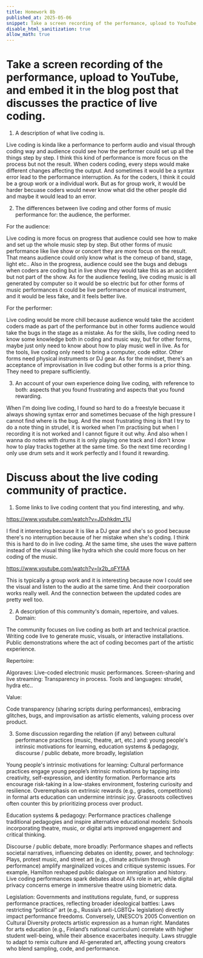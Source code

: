 ```yaml
---
title: Homework 8b
published_at: 2025-05-06
snippet: Take a screen recording of the performance, upload to YouTube, and embed it in the blog post that discusses the practice of live coding. And discuss about the live coding community of practice.
disable_html_sanitization: true
allow_math: true
---
```


# Take a screen recording of the performance, upload to YouTube, and embed it in the blog post that discusses the practice of live coding.

1. A description of what live coding is.

Live coding is kinda like a performance to perform audio and visual through coding way and audience could see how the performer could set up all the things step by step. I think this kind of performance is more focus on the process but not the result. When coders coding, every steps would make different changes affecting the output. And sometimes it would be a syntax error lead to the performance interruption. As for the coders, I think it could be a group work or a individual work. But as for group work, it would be harder becuase coders would never know what did the other people did and maybe it would lead to an error.

2. The differences between live coding and other forms of music performance for:
   the audience, the performer.

For the audience:

Live coding is more focus on progress that audience could see how to make and set up the whole music step by step. But other forms of music performance like live show or concert they are more focus on the result. That means audience could only know what is the comeup of band, stage, light etc.. Also in the progress, audience could see the bugs and debugs when coders are coding but in live show they would take this as an accident but not part of the show. As for the audience feeling, live coding music is all generated by computer so it would be so electric but for other forms of music performances it could be live performance of musical instrument, and it would be less fake, and it feels better live.

For the performer:

Live coding would be more chill because audience would take the accident coders made as part of the performance but in other forms audience would take the bugs in the stage as a mistake. As for the skills, live coding need to know some knowledge both in coding and music way, but for other forms, maybe just only need to know about how to play music well in live. As for the tools, live coding only need to bring a computer, code editor. Other forms need physical instruments or DJ gear. As for the mindset, there's an acceptance of improvisation in live coding but other forms is a prior thing. They need to prepare sufficiently.

3. An account of your own experience doing live coding, with reference to both:
   aspects that you found frustrating and aspects that you found rewarding.

When I'm doing live coding, I found so hard to do a freestyle becuase it always showing syntax error and sometimes becuase of the high pressure I cannot find where is the bug. And the most frustrating thing is that I try to do a note thing in strudel, it is worked when I'm practising but when I recording it is not worked and I cannot figure it out why. And also when I wanna do notes with drums it is only playing one track and I don't know how to play tracks together at the same time. So the next time recording I only use drum sets and it work perfectly and I found it rewarding.

# Discuss about the live coding community of practice.

1. Some links to live coding content that you find interesting, and why.

https://www.youtube.com/watch?v=JDxhkdm_t1U

I find it interesting because it is like a DJ gear and she's so good because there's no interruption because of her mistake when she's coding. I think this is hard to do in live coding. At the same time, she uses the wave pattern instead of the visual thing like hydra which she could more focus on her coding of the music.

https://www.youtube.com/watch?v=Ix2b_qFYfAA

This is typically a group work and it is interesting because now I could see the visual and listen to the audio at the same time. And their coorporation works really well. And the connection between the updated codes are pretty well too.

2. A description of this community's domain, repertoire, and values.
   Domain:

The community focuses on live coding as both art and technical practice.
Writing code live to generate music, visuals, or interactive installations.
Public demonstrations where the act of coding becomes part of the artistic experience.

Repertoire:

Algoraves: Live-coded electronic music performances.
Screen-sharing and live streaming: Transparency in process.
Tools and languages: strudel, hydra etc..

Value:

Code transparency (sharing scripts during performances), embracing glitches, bugs, and improvisation as artistic elements, valuing process over product.

3. Some discussion regarding the relation (if any) between cultural performance practices (music, theatre, art, etc.) and: young people's intrinsic motivations for learning, education systems & pedagogy, discourse / public debate, more broadly, legislation

Young people's intrinsic motivations for learning:
Cultural performance practices engage young people’s intrinsic motivations by tapping into creativity, self-expression, and identity formation. Performance arts encourage risk-taking in a low-stakes environment, fostering curiosity and resilience. Overemphasis on extrinsic rewards (e.g., grades, competitions) in formal arts education can undermine intrinsic joy. Grassroots collectives often counter this by prioritizing process over product.

Education systems & pedagogy:
Performance practices challenge traditional pedagogies and inspire alternative educational models: Schools incorporating theatre, music, or digital arts improved engagement and critical thinking.

Discourse / public debate, more broadly:
Performance shapes and reflects societal narratives, influencing debates on identity, power, and technology: Plays, protest music, and street art (e.g., climate activism through performance) amplify marginalized voices and critique systemic issues. For example, Hamilton reshaped public dialogue on immigration and history. Live coding performances spark debates about AI’s role in art, while digital privacy concerns emerge in immersive theatre using biometric data.

Legislation:
Governments and institutions regulate, fund, or suppress performance practices, reflecting broader ideological battles: Laws restricting “political” art (e.g., Russia’s anti-LGBTQ+ legislation) directly impact performance freedoms. Conversely, UNESCO’s 2005 Convention on Cultural Diversity protects artistic expression as a human right. Mandates for arts education (e.g., Finland’s national curriculum) correlate with higher student well-being, while their absence exacerbates inequity. Laws struggle to adapt to remix culture and AI-generated art, affecting young creators who blend sampling, code, and performance.
